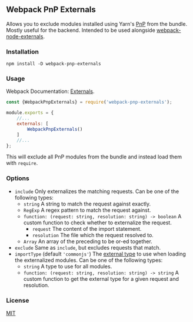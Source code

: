 ## Webpack PnP Externals
Allows you to exclude modules installed using Yarn's [PnP](https://classic.yarnpkg.com/en/docs/pnp/) from the bundle.
Mostly useful for the backend.
Intended to be used alongside [webpack-node-externals](https://github.com/liady/webpack-node-externals).

### Installation
```shell script
npm install -D webpack-pnp-externals
```

### Usage
Webpack Documentation: [Externals](https://webpack.js.org/configuration/externals/).
```js
const {WebpackPnpExternals} = require('webpack-pnp-externals');

module.exports = {
    //...
    externals: [
        WebpackPnpExternals()
    ]
    //...
};
```
This will exclude all PnP modules from the bundle and instead load them with `require`.

### Options
* `include` Only externalizes the matching requests.
    Can be one of the following types:
    * `string` A string to match the request against exactly.
    * `RegExp` A regex pattern to match the request against.
    * `function: (request: string, resolution: string) -> boolean`
        A custom function to check whether to externalize the request.
        * `request` The content of the import statement.
        * `resolution` The file which the request resolved to. 
    * `Array` An array of the preceding to be or-ed together.
* `exclude` Same as `include`, but excludes requests that match.
* `importType` (default `'commonjs'`) 
    The [external type](https://webpack.js.org/configuration/externals/#externalstype) to use when loading the externalized modules.
    Can be one of the following types:
    * `string` A type to use for all modules.
    * `function: (request: string, resolution: string) -> string`
        A custom function to get the external type for a given request and resolution.

### License
[MIT](./LICENSE)
